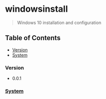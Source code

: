 # windowsinstall
> Windows 10 installation and configuration

## Table of Contents
* [Version](#version)
* [System](#system)

### Version
* 0.0.1

### [System](https://github.com/Cuates/windowsinstall/tree/main/system)
